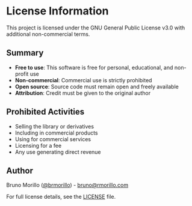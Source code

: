 # License Information

This project is licensed under the GNU General Public License v3.0 with additional non-commercial terms.

## Summary

- **Free to use**: This software is free for personal, educational, and non-profit use
- **Non-commercial**: Commercial use is strictly prohibited
- **Open source**: Source code must remain open and freely available
- **Attribution**: Credit must be given to the original author

## Prohibited Activities

- Selling the library or derivatives
- Including in commercial products
- Using for commercial services
- Licensing for a fee
- Any use generating direct revenue

## Author

Bruno Morillo ([@brmorillo](https://github.com/brmorillo)) - bruno@rmorillo.com

For full license details, see the [LICENSE](../LICENSE) file.